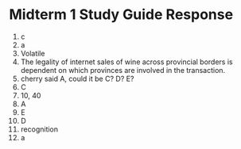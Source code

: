 # Midterm 1 Study Guide Response
1. c
2. a
3. Volatile
4. The legality of internet sales of wine across provincial borders is dependent on which provinces are involved in the transaction.
5. cherry said A, could it be C? D? E?
6. C
7. 10, 40
8. A
9. E
10. D
11. recognition
12. a
